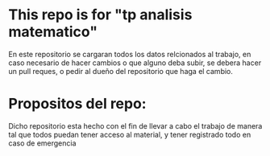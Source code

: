 # This repo is for "tp analisis matematico"

En este repositorio se cargaran todos los datos relcionados al trabajo, en caso necesario de hacer cambios o que alguno deba subir, se debera hacer un pull reques, o pedir al dueño del repositorio que haga el cambio.

# Propositos del repo: 

Dicho repositorio esta hecho con el fin de llevar a cabo el trabajo de manera tal que todos puedan tener acceso al material, y tener registrado todo en caso de emergencia
